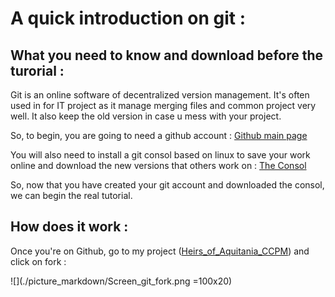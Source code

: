 # A quick introduction on git : 


## What you need to know and download before the turorial :

Git is an online software of decentralized version management. It's often used in for IT project as it manage merging files and common project very well. It also keep the old version in case u mess with your project.

So, to begin, you are going to need a github account :
<a href="http://github.com/" target="_blank">Github main page</a>

You will also need to install a git consol based on linux to save your work online and download the new versions that others work on : 
<a href="https://git-scm.com/download/win" target="_blank">The Consol</a>


So, now that you have created your git account and downloaded the consol, we can begin the real tutorial.

## How does it work :

Once you're on Github, go to my project (<a href="https://github.com/elisandreo/Heirs_of_Aquitenia_mp_CCPM" target="_blank">Heirs_of_Aquitania_CCPM</a>) and click on fork : 

![](./picture_markdown/Screen_git_fork.png =100x20)
